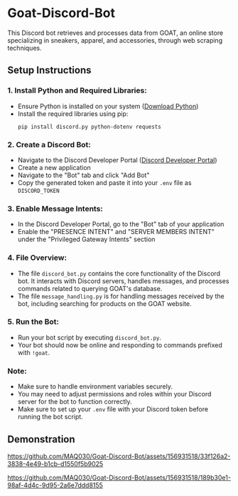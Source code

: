 # Goat-Discord-Bot

This Discord bot retrieves and processes data from GOAT, an online store specializing in sneakers, apparel, and accessories, through web scraping techniques.

## Setup Instructions

### 1. Install Python and Required Libraries:
   - Ensure Python is installed on your system ([Download Python](https://www.python.org/))
   - Install the required libraries using pip:
     ```
     pip install discord.py python-dotenv requests
     ```

### 2. Create a Discord Bot:
   - Navigate to the Discord Developer Portal ([Discord Developer Portal](https://discord.com/developers/applications))
   - Create a new application
   - Navigate to the "Bot" tab and click "Add Bot"
   - Copy the generated token and paste it into your `.env` file as `DISCORD_TOKEN`

### 3. Enable Message Intents:
   - In the Discord Developer Portal, go to the "Bot" tab of your application
   - Enable the "PRESENCE INTENT" and "SERVER MEMBERS INTENT" under the "Privileged Gateway Intents" section

### 4. File Overview:
   - The file `discord_bot.py` contains the core functionality of the Discord bot. It interacts with Discord servers, handles messages, and processes commands related to querying GOAT's database.
   - The file `message_handling.py` is for handling messages received by the bot, including searching for products on the GOAT website.
   
### 5. Run the Bot:
   - Run your bot script by executing `discord_bot.py`.
   - Your bot should now be online and responding to commands prefixed with `!goat`.

### Note:
- Make sure to handle environment variables securely.
- You may need to adjust permissions and roles within your Discord server for the bot to function correctly.
- Make sure to set up your `.env` file with your Discord token before running the bot script.
  
## Demonstration 

https://github.com/MAQ030/Goat-Discord-Bot/assets/156931518/33f126a2-3838-4e49-b1cb-d1550f5b9025

https://github.com/MAQ030/Goat-Discord-Bot/assets/156931518/189b30e1-98af-4d4c-9d95-2a6e7ddd8155



